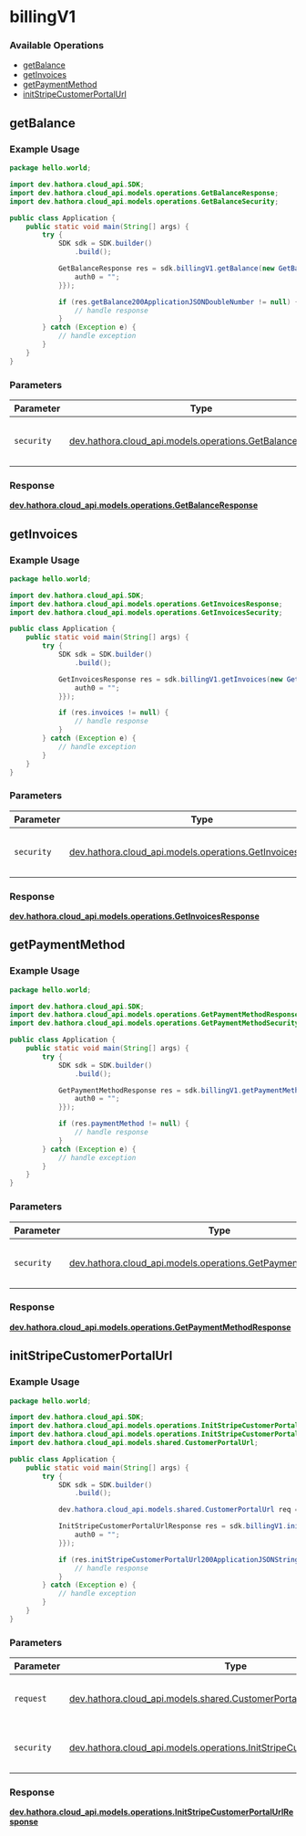 # billingV1

### Available Operations

* [getBalance](#getbalance)
* [getInvoices](#getinvoices)
* [getPaymentMethod](#getpaymentmethod)
* [initStripeCustomerPortalUrl](#initstripecustomerportalurl)

## getBalance

### Example Usage

```java
package hello.world;

import dev.hathora.cloud_api.SDK;
import dev.hathora.cloud_api.models.operations.GetBalanceResponse;
import dev.hathora.cloud_api.models.operations.GetBalanceSecurity;

public class Application {
    public static void main(String[] args) {
        try {
            SDK sdk = SDK.builder()
                .build();

            GetBalanceResponse res = sdk.billingV1.getBalance(new GetBalanceSecurity("ipsa") {{
                auth0 = "";
            }});

            if (res.getBalance200ApplicationJSONDoubleNumber != null) {
                // handle response
            }
        } catch (Exception e) {
            // handle exception
        }
    }
}
```

### Parameters

| Parameter                                                                                                   | Type                                                                                                        | Required                                                                                                    | Description                                                                                                 |
| ----------------------------------------------------------------------------------------------------------- | ----------------------------------------------------------------------------------------------------------- | ----------------------------------------------------------------------------------------------------------- | ----------------------------------------------------------------------------------------------------------- |
| `security`                                                                                                  | [dev.hathora.cloud_api.models.operations.GetBalanceSecurity](../../models/operations/GetBalanceSecurity.md) | :heavy_check_mark:                                                                                          | The security requirements to use for the request.                                                           |


### Response

**[dev.hathora.cloud_api.models.operations.GetBalanceResponse](../../models/operations/GetBalanceResponse.md)**


## getInvoices

### Example Usage

```java
package hello.world;

import dev.hathora.cloud_api.SDK;
import dev.hathora.cloud_api.models.operations.GetInvoicesResponse;
import dev.hathora.cloud_api.models.operations.GetInvoicesSecurity;

public class Application {
    public static void main(String[] args) {
        try {
            SDK sdk = SDK.builder()
                .build();

            GetInvoicesResponse res = sdk.billingV1.getInvoices(new GetInvoicesSecurity("delectus") {{
                auth0 = "";
            }});

            if (res.invoices != null) {
                // handle response
            }
        } catch (Exception e) {
            // handle exception
        }
    }
}
```

### Parameters

| Parameter                                                                                                     | Type                                                                                                          | Required                                                                                                      | Description                                                                                                   |
| ------------------------------------------------------------------------------------------------------------- | ------------------------------------------------------------------------------------------------------------- | ------------------------------------------------------------------------------------------------------------- | ------------------------------------------------------------------------------------------------------------- |
| `security`                                                                                                    | [dev.hathora.cloud_api.models.operations.GetInvoicesSecurity](../../models/operations/GetInvoicesSecurity.md) | :heavy_check_mark:                                                                                            | The security requirements to use for the request.                                                             |


### Response

**[dev.hathora.cloud_api.models.operations.GetInvoicesResponse](../../models/operations/GetInvoicesResponse.md)**


## getPaymentMethod

### Example Usage

```java
package hello.world;

import dev.hathora.cloud_api.SDK;
import dev.hathora.cloud_api.models.operations.GetPaymentMethodResponse;
import dev.hathora.cloud_api.models.operations.GetPaymentMethodSecurity;

public class Application {
    public static void main(String[] args) {
        try {
            SDK sdk = SDK.builder()
                .build();

            GetPaymentMethodResponse res = sdk.billingV1.getPaymentMethod(new GetPaymentMethodSecurity("tempora") {{
                auth0 = "";
            }});

            if (res.paymentMethod != null) {
                // handle response
            }
        } catch (Exception e) {
            // handle exception
        }
    }
}
```

### Parameters

| Parameter                                                                                                               | Type                                                                                                                    | Required                                                                                                                | Description                                                                                                             |
| ----------------------------------------------------------------------------------------------------------------------- | ----------------------------------------------------------------------------------------------------------------------- | ----------------------------------------------------------------------------------------------------------------------- | ----------------------------------------------------------------------------------------------------------------------- |
| `security`                                                                                                              | [dev.hathora.cloud_api.models.operations.GetPaymentMethodSecurity](../../models/operations/GetPaymentMethodSecurity.md) | :heavy_check_mark:                                                                                                      | The security requirements to use for the request.                                                                       |


### Response

**[dev.hathora.cloud_api.models.operations.GetPaymentMethodResponse](../../models/operations/GetPaymentMethodResponse.md)**


## initStripeCustomerPortalUrl

### Example Usage

```java
package hello.world;

import dev.hathora.cloud_api.SDK;
import dev.hathora.cloud_api.models.operations.InitStripeCustomerPortalUrlResponse;
import dev.hathora.cloud_api.models.operations.InitStripeCustomerPortalUrlSecurity;
import dev.hathora.cloud_api.models.shared.CustomerPortalUrl;

public class Application {
    public static void main(String[] args) {
        try {
            SDK sdk = SDK.builder()
                .build();

            dev.hathora.cloud_api.models.shared.CustomerPortalUrl req = new CustomerPortalUrl("suscipit");            

            InitStripeCustomerPortalUrlResponse res = sdk.billingV1.initStripeCustomerPortalUrl(req, new InitStripeCustomerPortalUrlSecurity("molestiae") {{
                auth0 = "";
            }});

            if (res.initStripeCustomerPortalUrl200ApplicationJSONString != null) {
                // handle response
            }
        } catch (Exception e) {
            // handle exception
        }
    }
}
```

### Parameters

| Parameter                                                                                                                                     | Type                                                                                                                                          | Required                                                                                                                                      | Description                                                                                                                                   |
| --------------------------------------------------------------------------------------------------------------------------------------------- | --------------------------------------------------------------------------------------------------------------------------------------------- | --------------------------------------------------------------------------------------------------------------------------------------------- | --------------------------------------------------------------------------------------------------------------------------------------------- |
| `request`                                                                                                                                     | [dev.hathora.cloud_api.models.shared.CustomerPortalUrl](../../models/shared/CustomerPortalUrl.md)                                             | :heavy_check_mark:                                                                                                                            | The request object to use for the request.                                                                                                    |
| `security`                                                                                                                                    | [dev.hathora.cloud_api.models.operations.InitStripeCustomerPortalUrlSecurity](../../models/operations/InitStripeCustomerPortalUrlSecurity.md) | :heavy_check_mark:                                                                                                                            | The security requirements to use for the request.                                                                                             |


### Response

**[dev.hathora.cloud_api.models.operations.InitStripeCustomerPortalUrlResponse](../../models/operations/InitStripeCustomerPortalUrlResponse.md)**

